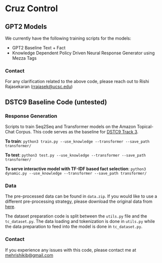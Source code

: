# Cruz Control

## GPT2 Models 

We currently have the following training scripts for the models:
* GPT2 Baseline Text + Fact
* Knowledge Dependent Policy Driven Neural Response Generator using Mezza Tags

### Contact

For any clarification related to the above code, please reach out to Rishi Rajasekaran (rrajasek@ucsc.edu)

## DSTC9 Baseline Code (untested)

### Response Generation 

Scripts to train Seq2Seq and Transformer models on the Amazon Topical-Chat Corpus. This code serves as the baseline for [DSTC9 Track 3](http://dialog.speech.cs.cmu.edu:8003/).

**To train**: `python3 train.py --use_knowledge --transformer --save_path transformer/`

**To test**: `python3 test.py --use_knowledge --transformer --save_path transformer/`

**To serve interactive model with TF-IDF based fact selection**: `python3 dynamic.py --use_knowledge --transformer --save_path transformer/`

### Data

The pre-processed data can be found in `data.zip`. If you would like to use a different pre-processing strategy, please download the original data from [here](https://github.com/alexa/alexa-prize-topical-chat-dataset/).

The dataset preparation code is split between the `utils.py` file and the `tc_dataset.py`. The data loading and 
tokenization is done in `utils.py` while the data preparation to feed into the model is done in `tc_dataset.py`.

### Contact

If you experience any issues with this code, please contact me at mehrishikib@gmail.com

